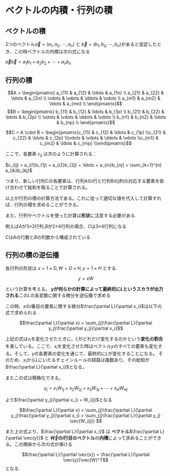 # ベクトルの内積・行列の積

## ベクトルの積

2つのベクトル$\vec{a} = (a_1 , a_2, \cdots , a_n )$ と $\vec{b} = (b_1 , b_2, \cdots , b_n )$があると仮定したとき、この時ベクトルの内積は次の式になる

$\vec{a}\vec{b} =a_1b_1 + a_2b_2 + \cdots + a_nb_n$

## 行列の積

$$A = \begin{pmatrix} a_{11} & a_{12} & \ldots & a_{1n} \\
a_{21} & a_{22} & \ldots & a_{2n} \\ \vdots & \vdots & \ddots & \vdots \\ a_{m1} & a_{m2} & \ldots & a_{mn} \\
\end{pmatrix}$$
$$B =
\begin{pmatrix}
b_{11} & b_{12} & \ldots & b_{1p} \\
b_{21} & b_{22} & \ldots & b_{2p} \\
\vdots & \vdots & \ddots & \vdots \\
b_{n1} & b_{n2} & \ldots & b_{np} \\
\end{pmatrix}$$

$$C = A \cdot B = \begin{pmatrix}c_{11} & c_{12} & \ldots & c_{1p} \\c_{21} & c_{22} & \ldots & c_{2p} \\\vdots & \vdots & \ddots & \vdots \\c_{m1} & c_{m2} & \ldots & c_{mp} \\\end{pmatrix}$$

ここで、各要素 $c_{ij}$ は次のように計算される：

$c_{ij} = a_{i1}b_{1j} + a_{i2}b_{2j} + \ldots + a_{in}b_{nj} = \sum_{k=1}^{n} a_{ik}b_{kj}$

つまり、新しい行列Cの各要素は、行列Aのi行と行列Bのj列の対応する要素を掛け合わせて総和を取ることで計算される。

以上が行列の積の計算方法である。これに従って適切な値を代入して計算すれば、行列の積を求めることができる。

また、行列やベクトルを使った計算は**形状**に注意する必要がある.

例えば$A$が3×2行列,$B$が2×4行列の場合、$C$は3×4行列になる

$C$は$A$の行数と$B$の列数から構成されている

## 行列の積の逆伝播

各行列の形状は
$x = 1 \times D, W = D \times H , y = 1 \times H$
とする.

$$y = xW$$

という計算を考える。
**$y$が何らかの計算によって最終的に$L$というスカラが出力される**この$L$の各変数に関する微分を逆伝播で求める

この時、$x$の$i$番目の要素に関する微分$\frac{\partial L}{\partial x_i}$は以下の式で求められる

$$\frac{\partial L}{\partial x} = \sum_{j}\frac{\partial L}{\partial y_j}\frac{\partial y_j}{\partial x_i}$$

上記の式は$x_i$を変化させたときに、$L$がどれだけ変化するのかという**変化の割合**を表している。ここで、$x_i$を変化させた時はベクトル$y$のすべての要素も変化する。そして、$y$の各要素の変化を通じて、最終的に$L$が変化することになる。
そのため、$x_i$から$L$にいたるチェインルールの経路は複数あり、その総和が$\frac{\partial L}{\partial x_i}$となる。

またこの式は簡略化できる。

$$y_j = x_1W_{1j} + x_2W_{2j} +x_3W_{3j} + \cdots + x_HW_{Hj}$$

より$\frac{\partial y_j}{\partial x_i} = W_{ij}$となる

$$\frac{\partial L}{\partial x}
= \sum_{j}\frac{\partial L}{\partial y_j}\frac{\partial y_j}{\partial x_i}
= \sum_{j}\frac{\partial L}{\partial y_j} \vec{W_{ij}}
$$

また上の式より、$\frac{\partial L}{\partial x_i}$ は
**ベクトル**$\frac{\partial L}{\partial \vec{y}}$ と **$\vec{W}$の$i$行目のベクトル**の**内積**によって求めることができる。この関係から次の式が導ける

$$\frac{\partial L}{\partial \vec{x}} = \frac{\partial L}{\partial \vec{y}}\vec{W}^T$$
となる.
